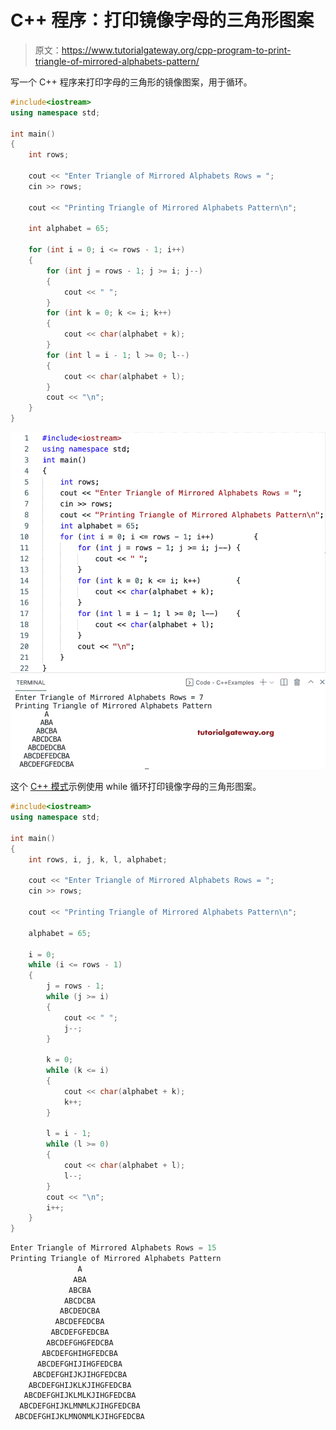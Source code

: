 # C++ 程序：打印镜像字母的三角形图案

> 原文：<https://www.tutorialgateway.org/cpp-program-to-print-triangle-of-mirrored-alphabets-pattern/>

写一个 C++ 程序来打印字母的三角形的镜像图案，用于循环。

```cpp
#include<iostream>
using namespace std;

int main()
{
	int rows;

	cout << "Enter Triangle of Mirrored Alphabets Rows = ";
	cin >> rows;

	cout << "Printing Triangle of Mirrored Alphabets Pattern\n";

	int alphabet = 65;

	for (int i = 0; i <= rows - 1; i++)
	{
		for (int j = rows - 1; j >= i; j--)
		{
			cout << " ";
		}
		for (int k = 0; k <= i; k++)
		{
			cout << char(alphabet + k);
		}
		for (int l = i - 1; l >= 0; l--)
		{
			cout << char(alphabet + l);
		}
		cout << "\n";
	}
}
```

![C++ Program to Print Triangle of Mirrored Alphabets Pattern](img/03626815e1a01bc5f55465a6067de1f1.png)

这个 [C++ 模式](https://www.tutorialgateway.org/cpp-programs/)示例使用 while 循环打印镜像字母的三角形图案。

```cpp
#include<iostream>
using namespace std;

int main()
{
	int rows, i, j, k, l, alphabet;

	cout << "Enter Triangle of Mirrored Alphabets Rows = ";
	cin >> rows;

	cout << "Printing Triangle of Mirrored Alphabets Pattern\n";

	alphabet = 65;

	i = 0;
	while (i <= rows - 1)
	{
		j = rows - 1;
		while (j >= i)
		{
			cout << " ";
			j--;
		}

		k = 0;
		while (k <= i)
		{
			cout << char(alphabet + k);
			k++;
		}

		l = i - 1;
		while (l >= 0)
		{
			cout << char(alphabet + l);
			l--;
		}
		cout << "\n";
		i++;
	}
}
```

```cpp
Enter Triangle of Mirrored Alphabets Rows = 15
Printing Triangle of Mirrored Alphabets Pattern
               A
              ABA
             ABCBA
            ABCDCBA
           ABCDEDCBA
          ABCDEFEDCBA
         ABCDEFGFEDCBA
        ABCDEFGHGFEDCBA
       ABCDEFGHIHGFEDCBA
      ABCDEFGHIJIHGFEDCBA
     ABCDEFGHIJKJIHGFEDCBA
    ABCDEFGHIJKLKJIHGFEDCBA
   ABCDEFGHIJKLMLKJIHGFEDCBA
  ABCDEFGHIJKLMNMLKJIHGFEDCBA
 ABCDEFGHIJKLMNONMLKJIHGFEDCBA
```